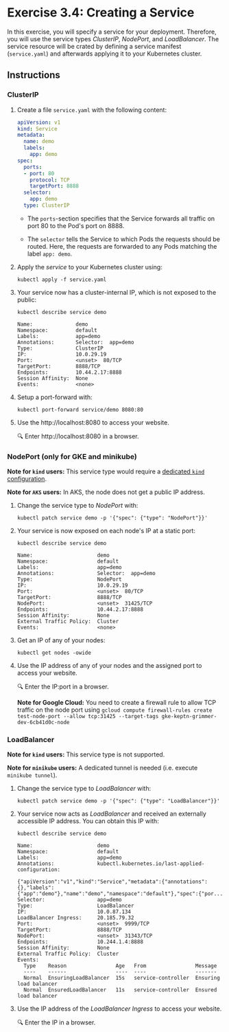 # Exercise 3.4: Creating a Service

In this exercise, you will specify a service for your deployment.
Therefore, you will use the service types *ClusterIP*, *NodePort*, and *LoadBalancer*.
The service resource will be crated by defining a service manifest (`service.yaml`) and afterwards 
applying it to your Kubernetes cluster.


## Instructions

### ClusterIP
1. Create a file `service.yaml` with the following content:

    ```yaml
    apiVersion: v1
    kind: Service
    metadata:
      name: demo
      labels:
        app: demo
    spec:
      ports:
      - port: 80
        protocol: TCP
        targetPort: 8888
      selector:
        app: demo
      type: ClusterIP
    ```

    * The `ports`-section specifies that the Service forwards all traffic on port 80 to the Pod's port on 8888.

    * The `selector` tells the Service to which Pods the requests should be routed. Here, the requests are forwarded to any Pods matching the label `app: demo`.

1. Apply the *service* to your Kubernetes cluster using: 
    
    ```console
    kubectl apply -f service.yaml
    ```

1. Your service now has a cluster-internal IP, which is not exposed to the public:

    ```console
    kubectl describe service demo
    ```

    ```source
    Name:              demo
    Namespace:         default
    Labels:            app=demo
    Annotations:       Selector:  app=demo
    Type:              ClusterIP
    IP:                10.0.29.19
    Port:              <unset>  80/TCP
    TargetPort:        8888/TCP
    Endpoints:         10.44.2.17:8888
    Session Affinity:  None
    Events:            <none>
    ```

1. Setup a port-forward with:

    ```console
    kubectl port-forward service/demo 8080:80
    ```

1. Use the http://localhost:8080 to access your website.

    :mag: Enter http://localhost:8080 in a browser.

### NodePort (only for GKE and minikube)
**Note for `kind` users:** This service type would require a [dedicated `kind` configuration](https://kind.sigs.k8s.io/docs/user/configuration/#extra-port-mappings).

**Note for `AKS` users:** In AKS, the node does not get a public IP address.

1. Change the service type to *NodePort* with:

    ```console
    kubectl patch service demo -p '{"spec": {"type": "NodePort"}}'
    ```

1. Your service is now exposed on each node's IP at a static port:

    ```console
    kubectl describe service demo
    ```

    ```source
    Name:                     demo
    Namespace:                default
    Labels:                   app=demo
    Annotations:              Selector:  app=demo
    Type:                     NodePort
    IP:                       10.0.29.19
    Port:                     <unset>  80/TCP
    TargetPort:               8888/TCP
    NodePort:                 <unset>  31425/TCP
    Endpoints:                10.44.2.17:8888
    Session Affinity:         None
    External Traffic Policy:  Cluster
    Events:                   <none>
    ```

1. Get an IP of any of your nodes:

    ```console
    kubectl get nodes -owide
    ```

1. Use the IP address of any of your nodes and the assigned port to access your website.

    :mag: Enter the IP:port in a browser.

    **Note for Google Cloud:**
    You need to create a firewall rule to allow TCP traffic on the node port using
    `gcloud compute firewall-rules create test-node-port --allow tcp:31425 --target-tags gke-keptn-grimmer-dev-6cb41d0c-node`

### LoadBalancer
**Note for `kind` users:** This service type is not supported.

**Note for `minikube` users:** A dedicated tunnel is needed (i.e. execute `minikube tunnel`).

1. Change the service type to *LoadBalancer* with:

    ```console
    kubectl patch service demo -p '{"spec": {"type": "LoadBalancer"}}'
    ```

1. Your service now acts as *LoadBalancer* and received an externally accessible IP address. You can obtain this IP with:

    ```console
    kubectl describe service demo
    ```

    ```source
    Name:                     demo
    Namespace:                default
    Labels:                   app=demo
    Annotations:              kubectl.kubernetes.io/last-applied-configuration:
                                {"apiVersion":"v1","kind":"Service","metadata":{"annotations":{},"labels":{"app":"demo"},"name":"demo","namespace":"default"},"spec":{"por...
    Selector:                 app=demo
    Type:                     LoadBalancer
    IP:                       10.0.87.134
    LoadBalancer Ingress:     20.185.79.32
    Port:                     <unset>  9999/TCP
    TargetPort:               8888/TCP
    NodePort:                 <unset>  31343/TCP
    Endpoints:                10.244.1.4:8888
    Session Affinity:         None
    External Traffic Policy:  Cluster
    Events:
      Type    Reason                Age   From                Message
      ----    ------                ----  ----                -------
      Normal  EnsuringLoadBalancer  15s   service-controller  Ensuring load balancer
      Normal  EnsuredLoadBalancer   11s   service-controller  Ensured load balancer
    ```

1. Use the IP address of the *LoadBalancer Ingress* to access your website.

    :mag: Enter the IP in a browser.
